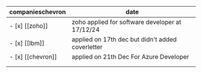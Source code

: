 

| companieschevron  | date                                             |
| ----------------- | ------------------------------------------------ |
| - [x] [[zoho]]    | zoho applied for software developer at 17/12/24  |
| - [x] [[Ibm]]     | applied on 17th dec but didn't added coverletter |
| - [x] [[chevron]] | applied on 21th Dec For Azure Developer          |
|                   |                                                  |
|                   |                                                  |
